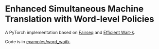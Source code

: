 # Enhanced Simultaneous Machine Translation with Word-level Policies

A PyTorch implementation based on [Fairseq](https://github.com/facebookresearch/fairseq) and [Efficient Wait-k](https://github.com/elbayadm/attn2d).

Code is in [examples/word_waitk](examples/word_waitk).
